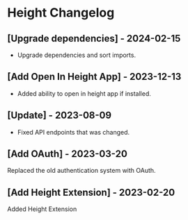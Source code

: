 # Height Changelog

## [Upgrade dependencies] - 2024-02-15

- Upgrade dependencies and sort imports.

## [Add Open In Height App] - 2023-12-13

- Added ability to open in height app if installed.

## [Update] - 2023-08-09

- Fixed API endpoints that was changed.

## [Add OAuth] - 2023-03-20

Replaced the old authentication system with OAuth.

## [Add Height Extension] - 2023-02-20

Added Height Extension
